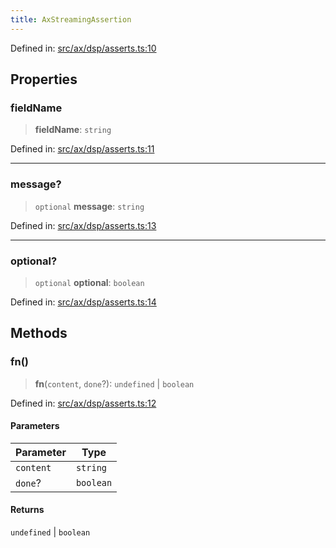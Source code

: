 ```yaml
---
title: AxStreamingAssertion
---
```


Defined in: [src/ax/dsp/asserts.ts:10](#apidocs/httpsgithubcomax-llmaxblob3b79ada8d723949fcd8a76c2b6f48cf69d8394f8srcaxdspassertstsl10)

## Properties

<a id="fieldName"></a>

### fieldName

> **fieldName**: `string`

Defined in: [src/ax/dsp/asserts.ts:11](#apidocs/httpsgithubcomax-llmaxblob3b79ada8d723949fcd8a76c2b6f48cf69d8394f8srcaxdspassertstsl11)

***

<a id="message"></a>

### message?

> `optional` **message**: `string`

Defined in: [src/ax/dsp/asserts.ts:13](#apidocs/httpsgithubcomax-llmaxblob3b79ada8d723949fcd8a76c2b6f48cf69d8394f8srcaxdspassertstsl13)

***

<a id="optional"></a>

### optional?

> `optional` **optional**: `boolean`

Defined in: [src/ax/dsp/asserts.ts:14](#apidocs/httpsgithubcomax-llmaxblob3b79ada8d723949fcd8a76c2b6f48cf69d8394f8srcaxdspassertstsl14)

## Methods

<a id="fn"></a>

### fn()

> **fn**(`content`, `done`?): `undefined` \| `boolean`

Defined in: [src/ax/dsp/asserts.ts:12](#apidocs/httpsgithubcomax-llmaxblob3b79ada8d723949fcd8a76c2b6f48cf69d8394f8srcaxdspassertstsl12)

#### Parameters

| Parameter | Type |
| ------ | ------ |
| `content` | `string` |
| `done`? | `boolean` |

#### Returns

`undefined` \| `boolean`
